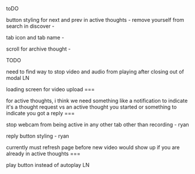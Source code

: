 toDO

button styling for next and prev in active thoughts -
remove yourself from search in discover -

tab icon and tab name -

scroll for archive thought -

TODO

need to find way to stop video and audio from playing after closing out of modal LN

loading screen for video upload ===

for active thoughts, i think we need something like a notification to indicate it's a thought request
vs an active thought you started or something to indicate you got a reply ===

stop webcam from being active in any other tab other than recording  - ryan

reply button styling - ryan

currently must refresh page before new video would show up if you are already in active thoughts ===

play button instead of autoplay    LN